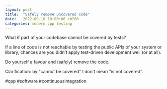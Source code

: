 ```yaml
---
layout: post
title:  "Safely remove uncovered code"
date:   2022-09-10 18:00:00 +0200
categories: modern cpp testing
---
```

What if part of your codebase cannot be covered by tests?

If a line of code is not reachable by testing the public APIs of your system or library, chances are you didn’t apply test-driven development well (or at all).

Do yourself a favour and (safely) remove the code.

Clarification: by "cannot be covered" I don't mean "is not covered".

#cpp #software #continuousintegration

